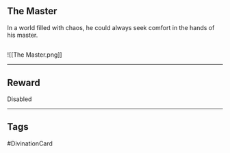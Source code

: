 ## The Master
In a world filled with chaos, he could always seek comfort in the hands of his master.
## 
![[The Master.png]]

---
## Reward
Disabled

---
## Tags
#DivinationCard
